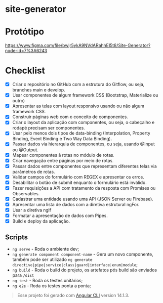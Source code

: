 # site-generator

# Protótipo

https://www.figma.com/file/bwjr5ykA9NVdARahhEI5t8/Site-Generator?node-id=7%3A6243

# Checklist

- [x] Criar o repositório no GitHub com a estrutura do Gitflow, ou seja, branches main e develop.
- [x] Usar componentes de algum framework CSS (Bootstrap, Materialize ou outro)
- [x] Apresentar as telas com layout responsivo usando ou não algum framework CSS.
- [x] Construir páginas web com o conceito de componentes.
- [x] Criar o layout da aplicação com componentes, ou seja, o cabeçalho e rodapé precisam ser componentes.
- [x] Usar pelo menos dois tipos de data-binding (Interpolation, Property Binding, Event Binding e Two Way Data Binding).
- [x] Passar dados via hierarquia de componentes, ou seja, usando @Input ou @Output.
- [x] Mapear componentes à rotas no módulo de rotas.
- [x] Criar navegação entre páginas por meio de rotas.
- [x] Passar dados entre componentes que representam diferentes telas via parâmetros de rotas.
- [x] Validar campos do formulário com REGEX e apresentar os erros.
- [x] Desabilitar o botão de submit enquanto o formulário está inválido.
- [x] Fazer requisições a API com tratamento da resposta com Promises ou Observables.
- [x] Cadastrar uma entidade usando uma API (JSON Server ou Firebase).
- [x] Apresentar uma lista de dados com a diretiva estrutural ngFor.
- [x] Usar a diretiva ngIf
- [x] Formatar a apresentação de dados com Pipes.
- [x] Build e deploy da aplicação.

## Scripts

- `ng serve` - Roda o ambiente dev;
- `ng generate component component-name` - Gera um novo componente, também pode ser utilizado `ng generate directive|pipe|service|class|guard|interface|enum|module`;
- `ng build` - Roda o build do projeto, os artefatos pós build são enviados para `/dist`
- `ng test` - Roda os testes unitários;
- `ng e2e` - Roda os testes ponta a ponta;

> Esse projeto foi gerado com [Angular CLI](https://github.com/angular/angular-cli) version 14.1.3.
